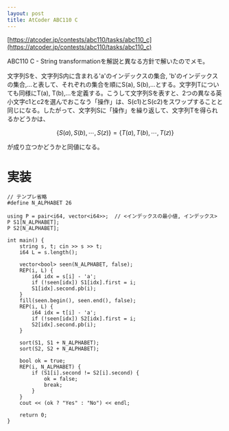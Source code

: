 ```yaml
---
layout: post
title: AtCoder ABC110 C
---
```


[https://atcoder.jp/contests/abc110/tasks/abc110_c](https://atcoder.jp/contests/abc110/tasks/abc110_c)

ABC110 C - String transformationを解説と異なる方針で解いたのでメモ。

文字列Sを、文字列S内に含まれる'a'のインデックスの集合, 'b'のインデックスの集合,...と表して、それぞれの集合を順にS(a), S(b),...とする。文字列Tについても同様にT(a), T(b),...を定義する。こうして文字列Sを表すと、2つの異なる英小文字c1とc2を選んでおこなう「操作」は、S(c1)とS(c2)をスワップすることと同じになる。したがって、文字列Sに「操作」を繰り返して、文字列Tを得られるかどうかは、

$$\{S(a), S(b),\cdots, S(z)\} = \{T(a), T(b),\cdots, T(z)\}$$

が成り立つかどうかと同値になる。

# 実装

```
// テンプレ省略
#define N_ALPHABET 26

using P = pair<i64, vector<i64>>;  // <インデックスの最小値, インデックス>
P S1[N_ALPHABET];
P S2[N_ALPHABET];

int main() {
    string s, t; cin >> s >> t;
    i64 L = s.length();

    vector<bool> seen(N_ALPHABET, false);
    REP(i, L) {
        i64 idx = s[i] - 'a';
        if (!seen[idx]) S1[idx].first = i;
        S1[idx].second.pb(i);
    }
    fill(seen.begin(), seen.end(), false);
    REP(i, L) {
        i64 idx = t[i] - 'a';
        if (!seen[idx]) S2[idx].first = i;
        S2[idx].second.pb(i);
    }

    sort(S1, S1 + N_ALPHABET);
    sort(S2, S2 + N_ALPHABET);

    bool ok = true;
    REP(i, N_ALPHABET) {
        if (S1[i].second != S2[i].second) {
            ok = false;
            break;
        }
    }
    cout << (ok ? "Yes" : "No") << endl;

    return 0;
}
```